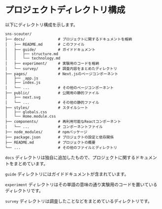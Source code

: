 # プロジェクトディレクトリ構成

以下にディレクトリ構成を示します。

```
sns-scouter/
├── docs/               # プロジェクトに関するドキュメントを格納
│   ├── README.md       # このファイル
│   ├── guide/          # ガイドドキュメント
│   │   ├── structure.md
│   │   └── technology.md
│   ├── experiment/     # 実験用のコードを格納
│   └── survey/         # 調査内容をまとめたディレクトリ
├── pages/              # Next.jsのページコンポーネント
│   ├── _app.js
│   ├── index.js
│   └── ...             # その他のページコンポーネント
├── public/             # 公開用の静的ファイル
│   ├── next.svg
│   └── ...             # その他の静的ファイル
├── styles/             # スタイルシート
│   ├── globals.css
│   └── Home.module.css
├── components/         # 再利用可能なReactコンポーネント
│   └── ...             # コンポーネントファイル
├── node_modules/       # npmパッケージ
├── package.json        # プロジェクトの設定と依存関係
├── README.md           # プロジェクトの概要
└── ...                 # その他のファイルとディレクトリ
```

`docs` ディレクトリは独自に追加したもので、プロジェクトに関するドキュメントをまとめています。

`guide` ディレクトリにはガイドドキュメントが含まれています。

`experiment` ディレクトリはその単語の意味の通り実験用のコードを置いているディレクトリです。

`survey` ディレクトリは調査したことなどをまとめているディレクトリです。
